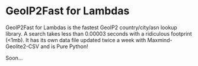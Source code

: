 # GeoIP2Fast for Lambdas
GeoIP2Fast for Lambdas is the fastest GeoIP2 country/city/asn lookup library. A search takes less than 0.00003 seconds with a ridiculous footprint (&lt;1mb). It has its own data file updated twice a week with Maxmind-Geolite2-CSV and is Pure Python!

Soon... 

